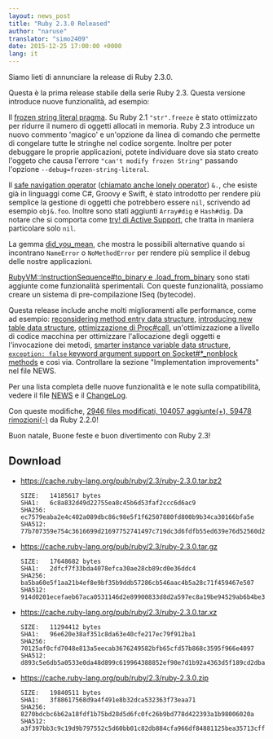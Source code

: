 ```yaml
---
layout: news_post
title: "Ruby 2.3.0 Released"
author: "naruse"
translator: "simo2409"
date: 2015-12-25 17:00:00 +0000
lang: it
---
```


Siamo lieti di annunciare la release di Ruby 2.3.0.

Questa è la prima release stabile della serie Ruby 2.3.
Questa versione introduce nuove funzionalità, ad esempio:

Il [frozen string literal pragma](https://bugs.ruby-lang.org/issues/11473).
Su Ruby 2.1 `"str".freeze` è stato ottimizzato per ridurre il numero di oggetti allocati in memoria.
Ruby 2.3 introduce un nuovo commento 'magico' e un'opzione da linea di comando che
permette di congelare tutte le stringhe nel codice sorgente.
Inoltre per poter debuggare le proprie applicazioni, potete individuare dove sia
stato creato l'oggeto che causa l'errore `"can't modify frozen String"` passando
l'opzione `--debug=frozen-string-literal`.

Il [safe navigation operator](https://bugs.ruby-lang.org/issues/11537)
([chiamato anche lonely operator](https://instagram.com/p/-M9l6mRPLR/)) `&.`,
che esiste già in linguaggi come C#, Groovy e Swift, è stato introdotto per
rendere più semplice la gestione di oggetti che potrebbero essere `nil`,
scrivendo ad esempio `obj&.foo`. Inoltre sono stati aggiunti `Array#dig` e
`Hash#dig`.
Da notare che si comporta come [try! di Active Support](http://api.rubyonrails.org/v4.2.5/classes/Object.html#method-i-try-21),
che tratta in maniera particolare solo `nil`.

La gemma [did_you_mean](https://bugs.ruby-lang.org/issues/11252),
che mostra le possibili alternative quando si incontrano `NameError` o
`NoMethodError` per rendere più semplice il debug delle nostre applicazioni.

[RubyVM::InstructionSequence#to_binary e .load_from_binary](https://bugs.ruby-lang.org/issues/11788) sono stati aggiunte come funzionalità sperimentali.
Con queste funzionalità, possiamo creare un sistema di pre-compilazione ISeq (bytecode).

Questa release include anche molti miglioramenti alle performance, come ad esempio:
[reconsidering method entry data structure](https://bugs.ruby-lang.org/issues/11278),
[introducing new table data structure](https://bugs.ruby-lang.org/issues/11420),
[ottimizzazione di Proc#call](https://bugs.ruby-lang.org/issues/11569),
un'ottimizzazione a livello di codice macchina per ottimizzare l'allocazione
degli oggetti e l'invocazione dei metodi,
[smarter instance variable data structure](https://bugs.ruby-lang.org/issues/11170),
[`exception: false` keyword argument support on Socket#*_nonblock methods](https://bugs.ruby-lang.org/issues/11229)
e così via. Controllare la sezione "Implementation improvements" nel file NEWS.

Per una lista completa delle nuove funzionalità e le note sulla compatibilità, vedere il file
[NEWS](https://github.com/ruby/ruby/blob/v2_3_0/NEWS) e il
[ChangeLog](https://github.com/ruby/ruby/blob/v2_3_0/ChangeLog).

Con queste modifiche, [2946 files modificati, 104057 aggiunte(+), 59478 rimozioni(-)](https://github.com/ruby/ruby/compare/v2_2_0...v2_3_0) da Ruby 2.2.0!

Buon natale, Buone feste e buon divertimento con Ruby 2.3!

## Download

* <https://cache.ruby-lang.org/pub/ruby/2.3/ruby-2.3.0.tar.bz2>

      SIZE:   14185617 bytes
      SHA1:   6c8a832d49d22755ea8c45b6d53faf2ccc6d6ac9
      SHA256: ec7579eaba2e4c402a089dbc86c98e5f1f62507880fd800b9b34ca30166bfa5e
      SHA512: 77b707359e754c3616699d21697752741497c719dc3d6fdfb55ed639e76d52560d293ae54cbe5c63be78dc73fbe60f1b8615d704d017bdfe1994aa9747d26a6c

* <https://cache.ruby-lang.org/pub/ruby/2.3/ruby-2.3.0.tar.gz>

      SIZE:   17648682 bytes
      SHA1:   2dfcf7f33bda4078efca30ae28cb89cd0e36ddc4
      SHA256: ba5ba60e5f1aa21b4ef8e9bf35b9ddb57286cb546aac4b5a28c71f459467e507
      SHA512: 914d0201ecefaeb67aca0531146d2e89900833d8d2a597ec8a19be94529ab6b4be367f9b0cee2868b407288896cc14b64d96150223cac0aef8aafc46fc3dd7cc

* <https://cache.ruby-lang.org/pub/ruby/2.3/ruby-2.3.0.tar.xz>

      SIZE:   11294412 bytes
      SHA1:   96e620e38af351c8da63e40cfe217ec79f912ba1
      SHA256: 70125af0cfd7048e813a5eecab3676249582bfb65cfd57b868c3595f966e4097
      SHA512: d893c5e6db5a0533e0da48d899c619964388852ef90e7d1b92a4363d5f189cd2dba32a009581f62b9f42a8e6027975fc3c18b64faf356f5e3ac43a8d69ec5327

* <https://cache.ruby-lang.org/pub/ruby/2.3/ruby-2.3.0.zip>

      SIZE:   19840511 bytes
      SHA1:   3f88617568d9a4f491e8b32dca532363f73eaa71
      SHA256: 8270bdcbc6b62a18fdf1b75bd28d5d6fc0fc26b9bd778d422393a1b98006020a
      SHA512: a3f397bb3c9c19d9b797552c5d60bb01c82db884cfa966df84881125bea35713cffd99f88fb86b271bae72d9cfb09ad9b33838cffcf6365c091459479914fdef
